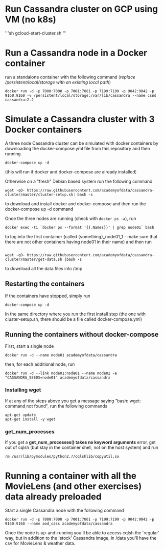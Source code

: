 # Run Cassandra cluster on GCP using VM (no k8s)
'''sh
gcloud-start-cluster.sh
'''

# Run a Cassandra node in a Docker container
run a standalone container with the following command (_replace /persistent/local/storage with an existing local path_)

```
docker run -d -p 7000:7000 -p 7001:7001 -p 7199:7199 -p 9042:9042 -p 9160:9160 -v /persistent/local/storage:/var/lib/cassandra --name csnd cassandra:2.2
```

# Simulate a Cassandra cluster with 3 Docker containers

A three node Cassandra cluster can be simulated with docker containers by downloading the docker-compose.yml file from this repository and then running

```
docker-compose up -d
```
(this will run if docker and docker-compose are already installed)

Otherwise on a "fresh" Debian based system run the following command

```
wget -qO- https://raw.githubusercontent.com/academyofdata/cassandra-cluster/master/cluster-setup.sh| bash -s
```
to download and install docker and docker-compose and then run the docker-compose up -d command

Once the three nodes are running (check with ```docker ps -a```), run 

```
docker exec -ti `docker ps --format '{{.Names}}' | grep node01` bash
```
to log into the first container (called {something}_node01_1 - make sure that there are not other containers having node01 in their name) and then run 
```

wget -qO- https://raw.githubusercontent.com/academyofdata/cassandra-cluster/master/get-data.sh |bash -s
```
to download all the data files into /tmp

## Restarting the containers

If the containers have stopped, simply run
```
docker-compose up -d
```
In the same directory where you run the first install step (the one with cluster-setup.sh, there should be a file called docker-compose.yml)

## Running the containers without docker-compose
First, start a single node

```
docker run -d --name node01 academyofdata/cassandra
```

then, for each additional node, run 

```
docker run -d --link node01:node01 --name node02 -e "CASSANDRA_SEEDS=node01" academyofdata/cassandra
```


### Installing wget

If  at any of the steps above you get a message saying "bash: wget: command not found", run the following commands

```
apt-get update
apt-get install -y wget
```
### get_num_processes
If you get a **get_num_processes() takes no keyword arguments** error, get out of cqlsh (but stay in the container shell, not on the host system) and run

```
rm /usr/lib/pymodules/python2.7/cqlshlib/copyutil.so
```

# Running a container with all the MovieLens (and other exercises) data already preloaded

Start a single Cassandra node with the following command

```
docker run -d -p 7000:7000 -p 7001:7001 -p 7199:7199 -p 9042:9042 -p 9160:9160 --name aod_cass academyofdata/cassandra
```

Once the node is up-and-running you'll be able to access cqlsh the 'regular' way, but in addition to the 'stock' Cassandra image, in /data you'll have the csv for MovieLens & weather data.

